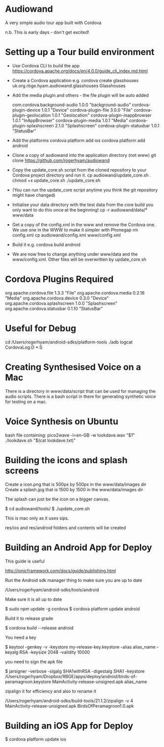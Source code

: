
Audiowand
=========

A very simple audio tour app built with Cordova

n.b. This is early days - don't get excited!

Setting up a Tour build environment
===================================

* Use Cordova CLI to build the app
        https://cordova.apache.org/docs/en/4.0.0/guide_cli_index.md.html
* Create a Cordova application e.g.
        cordova create glasshouses uk.org.rbge.hyam.audiowand.glasshouses Glasshouses
* Add the media plugin and others - the file plugin will be auto added
        
    com.cordova.background-audio 1.0.0 "background-audio"
    cordova-plugin-device 1.0.1 "Device"
    cordova-plugin-file 3.0.0 "File"
    cordova-plugin-geolocation 1.0.1 "Geolocation"
    cordova-plugin-inappbrowser 1.0.1 "InAppBrowser"
    cordova-plugin-media 1.0.1 "Media"
    cordova-plugin-splashscreen 2.1.0 "Splashscreen"
    cordova-plugin-statusbar 1.0.1 "StatusBar"
        
* Add the platforms
        cordova platform add ios
        cordova platform add android
* Clone a copy of audiowand into the application directory (not www)
        git clone https://github.com/rogerhyam/audiowand
* Copy the update_core.sh script from the cloned repository to your Cordova project directory and run it.
    cp audiowand/update_core.sh .
    chmod +x update_core.sh
    ./update_core.sh
* (You can run the update_core script anytime you think the git repository might have changed)
* Initialise your data directory with the test data from the core build you only want to do this once at the beginning!
    cp -r audiowand/data/* www/data
* Get a copy of the config.xml in the www and remove the Cordova one. We use one in the WWW to make it simpler with Phonegap 
    rm config.xml
    cp audiowand/config.xml www/config.xml
* Build it e.g.
    cordova build android
* We are now free to change anything under www/data and the www/config.xml. Other files will be overwritten by update_core.sh

Cordova Plugins Required
========================
org.apache.cordova.file 1.3.3 "File"
org.apache.cordova.media 0.2.16 "Media"
org.apache.cordova.device 0.3.0 "Device"
org.apache.cordova.splashscreen 1.0.0 "Splashscreen"
org.apache.cordova.statusbar 0.1.10 "StatusBar"

Useful for Debug
================
cd /Users/rogerhyam/android-sdks/platform-tools
./adb  logcat CordovaLog:D *:S


Creating Synthesised Voice on a Mac
===================================
There is a directory in www/data/script that can be used for managing the audio scripts. There is a bash script in there for generating synthetic voice for testing on a mac.

Voice Synthesis on Ubuntu
==========================

bash file containing:
pico2wave -l=en-GB -w lookdave.wav "$1"
./lookdave.sh "$(cat lookdave.txt)"

Building the icons and splash screens
=====================================

Create a icon.png that is 500px by 500px in the www/data/images dir
Create a splash.jpg that is 1500 by 1500 in the www/data/images dir

The splash can just be the icon on a bigger canvas.

$ cd audiowand/tools/
$ ./update_core.sh

This is mac only as it uses sips.

res/ios and res/android folders and contents will be created

Building an Android App for Deploy
==================================

This guide is useful

http://ionicframework.com/docs/guide/publishing.html

Run the Android sdk manager thing to make sure you are up to date

/Users/rogerhyam/android-sdks/tools/android

Make sure it is all up to date

$ sudo npm update -g cordova
$ cordova platform update android

Build it to release grade

$ cordova build --release android

You need a key

$ keytool -genkey -v -keystore my-release-key.keystore -alias alias_name -keyalg RSA -keysize 2048 -validity 10000

you need to sign the apk file

$ jarsigner -verbose -sigalg SHA1withRSA -digestalg SHA1 -keystore /Users/rogerhyam/Dropbox/RBGE/apps/deploy/android/birds-of-peramagroon.keystore MainActivity-release-unsigned.apk alias_name

zipalign it for efficiency and also to rename it

/Users/rogerhyam/android-sdks/build-tools/21.1.2/zipalign -v 4 MainActivity-release-unsigned.apk BirdsOfPeramagroon1.0.apk

Building an iOS App for Deploy
==============================

$ cordova platform update ios



